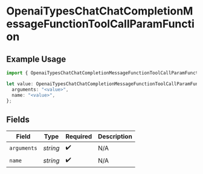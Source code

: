 # OpenaiTypesChatChatCompletionMessageFunctionToolCallParamFunction

## Example Usage

```typescript
import { OpenaiTypesChatChatCompletionMessageFunctionToolCallParamFunction } from "opperai/models";

let value: OpenaiTypesChatChatCompletionMessageFunctionToolCallParamFunction = {
  arguments: "<value>",
  name: "<value>",
};
```

## Fields

| Field              | Type               | Required           | Description        |
| ------------------ | ------------------ | ------------------ | ------------------ |
| `arguments`        | *string*           | :heavy_check_mark: | N/A                |
| `name`             | *string*           | :heavy_check_mark: | N/A                |